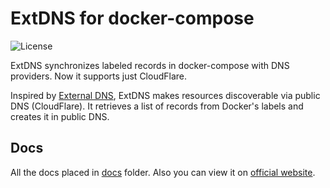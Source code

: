 # ExtDNS for docker-compose

![License](https://img.shields.io/github/license/dntsk/extdns)

ExtDNS synchronizes labeled records in docker-compose with DNS providers. Now it supports just CloudFlare.

Inspired by [External DNS](https://github.com/kubernetes-sigs/external-dns), ExtDNS makes resources discoverable via public DNS (CloudFlare). It retrieves a list of records from Docker's labels and creates it in public DNS.

## Docs

All the docs placed in [docs](https://github.com/dntsk/extdns/tree/master/docs) folder.
Also you can view it on [official website](https://extdns.dntsk.dev).
